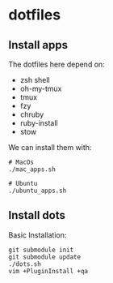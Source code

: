 # dotfiles

## Install apps
The dotfiles here depend on:
- zsh shell
- oh-my-tmux
- tmux
- fzy
- chruby
- ruby-install
- stow

We can install them with:
```
# MacOs
./mac_apps.sh

# Ubuntu
./ubuntu_apps.sh
```

## Install dots

Basic Installation:
```
git submodule init
git submodule update
./dots.sh
vim +PluginInstall +qa
```

